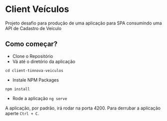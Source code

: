 # Client Veículos

Projeto desafio para produção de uma aplicação para SPA consumindo uma API de Cadastro de Veículo

## Como começar?

* Clone o Repositório
* Vá até o diretório da aplicação
```
cd client-tinnova-veiculos
```
* Instale NPM Packages 
```
npm install
```

* Rode a aplicação 
```ng serve```

A aplicação, por padrão, irá rodar na porta 4200. Para derrubar a aplicação aperte `Ctrl + C`.
